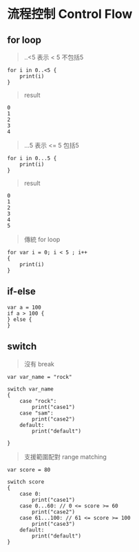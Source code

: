 # 流程控制 Control Flow

## for loop

> ..<5 表示 < 5 不包括5

	for i in 0..<5 {
		print(i)
	}
	
> result

	0
	1
	2
	3
	4
	
> ...5 表示 <= 5 包括5

	for i in 0...5 {
		print(i)
	}
	
> result

	0
	1
	2
	3
	4
	5

> 傳統 for loop

	for var i = 0; i < 5 ; i++
	{
		print(i)
	}

## if-else

	var a = 100
	if a > 100 {
	} else {
	}

## switch

> 沒有 break

	var var_name = "rock"
	
	switch var_name
	{
		case "rock":
			print("case1")
		case "sam":
			print("case2")
		default:
			print("default")
	
	}
	
> 支援範圍配對 range matching

	var score = 80
	
	switch score
	{
		case 0:
			print("case1")
		case 0...60: // 0 <= score >= 60
			print("case2")
		case 61...100: // 61 <= score >= 100
			print("case3")
		default:
			print("default")
	}